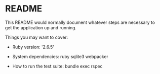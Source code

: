 # README

This README would normally document whatever steps are necessary to get the
application up and running.

Things you may want to cover:

* Ruby version: '2.6.5'

* System dependencies:
    ruby
    sqlite3
    webpacker 

* How to run the test suite:
    bundle exec rspec

